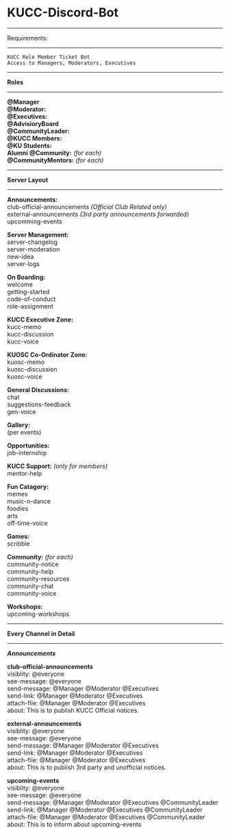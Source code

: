 # KUCC-Discord-Bot

_______________________________________________________________________
Requirements:  
_______________________________________________________________________
    KUCC Role Member Ticket Bot  
    Access to Managers, Moderators, Executives  

_______________________________________________________________________
**Roles**
_______________________________________________________________________
**@Manager**  
**@Moderator:**  
**@Executives:**  
**@AdvisioryBoard**  
**@CommunityLeader:**  
**@KUCC Members:**  
**@KU Students:**  
**Alumni**
**@Community:** *(for each)*  
**@CommunityMentors:** *(for each)*  


_______________________________________________________________________
**Server Layout**
_______________________________________________________________________

**Announcements:**  
    club-official-announcements *(Official Club Related only)*  
    external-announcements *(3rd party announcements forwarded)*  
    upcomming-events  

**Server Management:**  
    server-changelog  
    server-moderation  
    new-idea  
    server-logs  

**On Boarding:**  
    welcome  
    getting-started  
    code-of-conduct  
    role-assignment  

**KUCC Executive Zone:**  
    kucc-memo  
    kucc-discussion  
    kucc-voice  

**KUOSC Co-Ordinator Zone:**  
    kuosc-memo  
    kuosc-discussion  
    kuosc-voice  

**General Discussions:**  
    chat  
    suggestions-feedback  
    gen-voice  

**Gallery:**  
    (per events)  

**Opportunities:**  
    job-internship  

**KUCC Support:** *(only for members)*  
    mentor-help  

**Fun Catagory:**  
    memes  
    music-n-dance  
    foodies  
    arts  
    off-time-voice  

**Games:**  
    scribble  

**Community:** *(for each)*  
    community-notice  
    community-help  
    community-resources  
    community-chat  
    community-voice  

**Workshops:**  
    upcoming-workshops  


_____________________________________________________
**Every Channel in Detail**
_____________________________________________________

***Announcements***  

**club-official-announcements**  
    visiblity: @everyone  
    see-message: @everyone  
    send-message: @Manager @Moderator @Executives  
    send-link: @Manager @Moderator @Executives  
    attach-file: @Manager @Moderator @Executives  
    about:
        This is to publish KUCC Official notices.  

**external-announcements**  
    visiblity: @everyone  
    see-message: @everyone  
    send-message: @Manager @Moderator @Executives  
    send-link: @Manager @Moderator @Executives  
    attach-file: @Manager @Moderator @Executives  
    about:
        This is to publish 3rd party and unofficial notices.  

**upcoming-events**  
    visiblity: @everyone  
    see-message: @everyone  
    send-message: @Manager @Moderator @Executives @CommunityLeader  
    send-link: @Manager @Moderator @Executives @CommunityLeader  
    attach-file: @Manager @Moderator @Executives @CommunityLeader  
    about:
        This is to inform about upcoming-events
    

